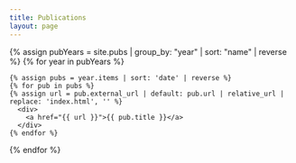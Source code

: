 ```yaml
---
title: Publications
layout: page
---
```


<div>
  {% assign pubYears = site.pubs | group_by: "year" | sort: "name" | reverse %}
  {% for year in pubYears %}

    {% assign pubs = year.items | sort: 'date' | reverse %}
    {% for pub in pubs %}
    {% assign url = pub.external_url | default: pub.url | relative_url | replace: 'index.html', '' %}
      <div>
        <a href="{{ url }}">{{ pub.title }}</a>
      </div>
    {% endfor %}
  {% endfor %}
</div>